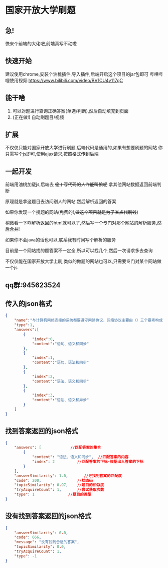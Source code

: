 # 国家开放大学刷题


## 急!
快来个前端的大佬吧,前端真写不动啦

## 快速开始
建议使用chrome,安装个油桃插件,导入插件,后端开启这个项目的jar包即可 哔哩哔哩使用视频:https://www.bilibili.com/video/BV1CU4y117gC

## 能干啥
1. 可以对题进行查询正确答案(单选/判断),然后自动填充到页面
2. (正在做!) 自动刷题目/视频 

## 扩展
不仅仅只能对国家开放大学进行刷题,后端代码是通用的,如果有想要刷题的网站
你只需写个js即可,使用ajax请求,按照格式传到后端


## 一起开发
前端用油桃加载js,后端去 ~~偷,( 写代码的人咋能叫偷呢~~ 拿其他网站数据返回前端判断

原理就是拿这题目去访问别人的网站,然后解析返回的答案

如果你发现一个搜题的网站(免费的!,~~做这个项目就是为了省点代刷钱~~)

稍微看一下咋解析返回的html就可以了,然后写一个专门对那个网站的解析服务,然后合并!


如果你不会java的话也可以,联系我有时间写个解析的服务

目前是一个网站找的题答案不一定全,所以可以找几个,然后一次请求多去查询

不仅仅能在国家开放大学上刷,类似的做题的网站也可以,只需要专门对某个网站做一个js

## qq群:945623524

## 传入的json格式

```json
{
    "name":"与计算机网络连接的系统都要遵守网路协议，网络协议主要由（）三个要素构成",
    "type":1,
    "answers":[
        {
            "index":0,
            "content":"语句、语义和同步"
        },
        {
            "index":1,
            "content":"语句、语法和同步"
        },
        {
            "index":2,
            "content":"语法、语义和同步"
        },
        {
            "index":3,
            "content":"语法、语义和异步"
        }
    ]
}
```

## 找到答案返回的json格式

```json
{
    "answers": [             //匹配答案的集合
        {
            "content": "语法、语义和同步",  //匹配答案的内容
            "index": 2          //匹配答案的下标-根据出入答案的下标
        }
    ],
    "answerSimilarity": 1.0,       //寻找到答案的匹配度
    "code": 200,                //状态码
    "topicSimilarity": 0.97,    //题目的相似度
    "tryAcquireCount": 1,       //尝试获取次数
    "type": 1               //题目的类型
}
```

## 没有找到答案返回的json格式

```json
{
    "answerSimilarity": 0.0,
    "code": 666,
    "message": "没有找到合适的答案",
    "topicSimilarity": 0.0,
    "tryAcquireCount": 1,
    "type": -1
}
```





